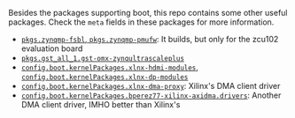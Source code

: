 Besides the packages supporting boot, this repo contains some other useful packages. Check the `meta` fields in these packages for more information.

* [`pkgs.zynqmp-fsbl`, `pkgs.zynqmp-pmufw`](./embeddedsw.nix): It builds, but only for the zcu102 evaluation board
* [`pkgs.gst_all_1.gst-omx-zynqultrascaleplus`](./gst-omx.nix)
* [`config.boot.kernelPackages.xlnx-hdmi-modules`](./hdmi-modules.nix), [`config.boot.kernelPackages.xlnx-dp-modules`](./dp-modules.nix)
* [`config.boot.kernelPackages.xlnx-dma-proxy`](./dma-proxy.nix): Xilinx's DMA client driver
* [`config.boot.kernelPackages.bperez77-xilinx-axidma.drivers`](./xilinx-axidma.nix): Another DMA client driver, IMHO better than Xilinx's
